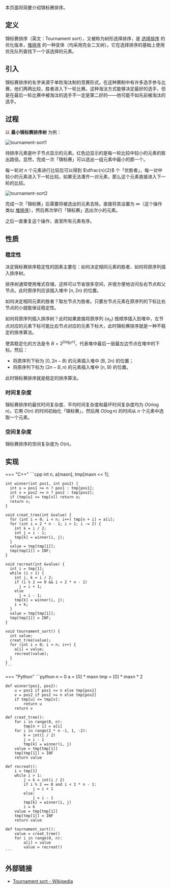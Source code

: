 本页面将简要介绍锦标赛排序。

## 定义

锦标赛排序（英文：Tournament sort），又被称为树形选择排序，是 [选择排序](./selection-sort.md) 的优化版本，[堆排序](./heap-sort.md) 的一种变体（均采用完全二叉树）。它在选择排序的基础上使用优先队列查找下一个该选择的元素。

## 引入

锦标赛排序的名字来源于单败淘汰制的竞赛形式。在这种赛制中有许多选手参与比赛，他们两两比较，胜者进入下一轮比赛。这种淘汰方式能够决定最好的选手，但是在最后一轮比赛中被淘汰的选手不一定是第二好的——他可能不如先前被淘汰的选手。

## 过程

以 **最小锦标赛排序树** 为例：

![tournament-sort1](./images/tournament-sort1.png)

待排序元素是叶子节点显示的元素。红色边显示的是每一轮比较中较小的元素的胜出路径。显然，完成一次「锦标赛」可以选出一组元素中最小的那一个。

每一轮对 $n$ 个元素进行比较后可以得到 $\dfrac{n}{2}$ 个「优胜者」，每一对中较小的元素进入下一轮比较。如果无法凑齐一对元素，那么这个元素直接进入下一轮的比较。

![tournament-sort2](./images/tournament-sort2.png)

完成一次「锦标赛」后需要将被选出的元素去除。直接将其设置为 $\infty$（这个操作类似 [堆排序](./heap-sort.md)），然后再次举行「锦标赛」选出次小的元素。

之后一直重复这个操作，直至所有元素有序。

## 性质

### 稳定性

决定锦标赛排序稳定性的因素主要在：如何决定相同元素的胜者、如何将原序列插入排序树。

排序树通常使用堆式存储，这样可以节省很多空间，并很方便地访问左右节点和父节点。此时原序列应该插入堆中 $[n, 2n)$ 的位置。

如何决定相同元素的胜者？取左节点为胜者。只要左节点元素在原序列的下标比右节点的小就能保证稳定性。

如何将原序列插入排序树？此时如果直接将原序列 $\{a_n\}$ 按顺序插入到堆中，左节点对应的元素下标可能比右节点对应的元素下标大，此时锦标赛排序就是一种不稳定的排序算法。

使其稳定化的方法是令 $B = 2^{\lceil\log_2 n\rceil}$，代表堆中最后一层最左边节点在堆中的下标。然后：
    
- 将原序列下标为 $[0, 2n-B)$ 的元素插入堆中 [B, 2n) 的位置；
- 将原序列下标为 $[2n-B, n)$ 的元素插入堆中 [n, B) 的位置。

此时锦标赛排序就是稳定的排序算法。

### 时间复杂度

锦标赛排序的最优时间复杂度、平均时间复杂度和最坏时间复杂度均为 $O(n\log n)$。它用 $O(n)$ 的时间初始化「锦标赛」，然后用 $O(\log n)$ 的时间从 $n$ 个元素中选取一个元素。

### 空间复杂度

锦标赛排序的空间复杂度为 $O(n)$。

## 实现

=== "C++"
    ```cpp
    int n, a[maxn], tmp[maxn << 1];
    
    int winner(int pos1, int pos2) {
      int u = pos1 >= n ? pos1 : tmp[pos1];
      int v = pos2 >= n ? pos2 : tmp[pos2];
      if (tmp[u] <= tmp[v]) return u;
      return v;
    }
    
    void creat_tree(int &value) {
      for (int i = 0; i < n; i++) tmp[n + i] = a[i];
      for (int i = 2 * n - 1; i > 1; i -= 2) {
        int k = i / 2;
        int j = i - 1;
        tmp[k] = winner(i, j);
      }
      value = tmp[tmp[1]];
      tmp[tmp[1]] = INF;
    }
    
    void recreat(int &value) {
      int i = tmp[1];
      while (i > 1) {
        int j, k = i / 2;
        if (i % 2 == 0 && i < 2 * n - 1)
          j = i + 1;
        else
          j = i - 1;
        tmp[k] = winner(i, j);
        i = k;
      }
      value = tmp[tmp[1]];
      tmp[tmp[1]] = INF;
    }
    
    void tournament_sort() {
      int value;
      creat_tree(value);
      for (int i = 0; i < n; i++) {
        a[i] = value;
        recreat(value);
      }
    }
    ```

=== "Python"
    ```python
    n = 0
    a = [0] * maxn
    tmp = [0] * maxn * 2
    
    def winner(pos1, pos2):
        u = pos1 if pos1 >= n else tmp[pos1]
        v = pos2 if pos2 >= n else tmp[pos2]
        if tmp[u] <= tmp[v]:
            return u
        return v
    
    def creat_tree():
        for i in range(0, n):
            tmp[n + i] = a[i]
        for i in range(2 * n -1, 1, -2):
            k = int(i / 2)
            j = i - 1
            tmp[k] = winner(i, j)
        value = tmp[tmp[1]]
        tmp[tmp[1]] = INF
        return value
    
    def recreat():
        i = tmp[1]
        while i > 1:
            j = k = int(i / 2)
            if i % 2 == 0 and i < 2 * n - 1:
                j = i + 1
            else:
                j = i - 1
            tmp[k] = winner(i, j)
            i = k
        value = tmp[tmp[1]]
        tmp[tmp[1]] = INF
        return value
    
    def tournament_sort():
        value = creat_tree()
        for i in range(0, n):
            a[i] = value
            value = recreat()
    ```

## 外部链接

-   [Tournament sort - Wikipedia](https://en.wikipedia.org/wiki/Tournament_sort)
